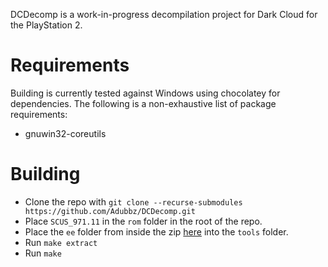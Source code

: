 DCDecomp is a work-in-progress decompilation project for Dark Cloud for the PlayStation 2.

# Requirements
Building is currently tested against Windows using chocolatey for dependencies. The following is a non-exhaustive list of package requirements:
* gnuwin32-coreutils

# Building
* Clone the repo with ``git clone --recurse-submodules https://github.com/Adubbz/DCDecomp.git``
* Place ``SCUS_971.11`` in the ``rom`` folder in the root of the repo.
* Place the ``ee`` folder from inside the zip [here](https://archive.org/download/SNSystemsProDGPs2/ProDGPs2usrLocalSceFiles.zip) into the ``tools`` folder.
* Run ``make extract``
* Run ``make``